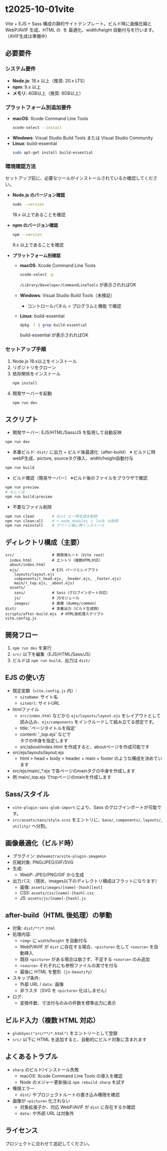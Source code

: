 # t2025-10-01vite

Vite + EJS + Sass 構成の静的サイトテンプレート。ビルド時に画像圧縮と WebP/AVIF 生成、HTML の <img> を <picture> 最適化、width/height 自動付与を行います。（AVIF生成は準備中）

## 必要要件

### システム要件
- **Node.js**: 18.x 以上（推奨: 20.x LTS）
- **npm**: 9.x 以上
- **メモリ**: 4GB以上（推奨: 8GB以上）

### プラットフォーム別追加要件
- **macOS**: Xcode Command Line Tools
  ```bash
  xcode-select --install
  ```
- **Windows**: Visual Studio Build Tools または Visual Studio Community
- **Linux**: build-essential
  ```bash
  sudo apt-get install build-essential
  ```

### 環境確認方法
セットアップ前に、必要なツールがインストールされているか確認してください。

- **Node.js のバージョン確認**
  ```bash
  node --version
  ```
  18.x 以上であることを確認

- **npm のバージョン確認**
  ```bash
  npm --version
  ```
  9.x 以上であることを確認

- **プラットフォーム別確認**
  - **macOS**: Xcode Command Line Tools
    ```bash
    xcode-select -p
    ```
    `/Library/Developer/CommandLineTools` が表示されればOK

  - **Windows**: Visual Studio Build Tools（未検証）
    - コントロールパネル > プログラムと機能 で確認

  - **Linux**: build-essential
    ```bash
    dpkg -l | grep build-essential
    ```
    build-essential が表示されればOK

### セットアップ手順
1. Node.js 18.x以上をインストール
2. リポジトリをクローン
3. 依存関係をインストール
   ```bash
   npm install
   ```
4. 開発サーバーを起動
   ```bash
   npm run dev
   ```


## スクリプト
- 開発サーバー: EJS/HTML/Sass/JS を監視して自動反映
```bash
npm run dev
```

- 本番ビルド: `dist/` に出力 + ビルド後最適化（after-build）
※ ビルドに時webP生成、picture, sourceタグ挿入、width/height自動付与
```bash
npm run build
```

- ビルド確認（簡易サーバー）
※ビルド後のファイルをブラウザで確認
```bash
npm run preview
# もしくは
npm run build:preview
```

- 不要なファイル削除
```bash
npm run clean        # dist と一時生成を削除
npm run clean:all    # + node_modules と lock も削除
npm run reinstall    # クリーン後に再インストール
```

## ディレクトリ構成（主要）
```
src/                 # 開発用ルート（Vite root）
  index.html         # エントリ（複数HTML対応）
  about/index.html
  ejs/               # EJS パーツとレイアウト
    layouts/layout.ejs
    components/(_head.ejs, _header.ejs, _footer.ejs)
    main/(_top.ejs, _about.ejs)
  assets/
    sass/            # Sass（グロブインポート対応）
    js/              # JSモジュール
    images/          # 画像（dummy/common）
dist/                # 本番出力（ビルド生成物）
scripts/after-build.mjs  # HTML後処理スクリプト
vite.config.js
```

## 開発フロー
1. `npm run dev` を実行
2. `src/` 以下を編集（EJS/HTML/Sass/JS）
3. ビルドは `npm run build`、出力は `dist/`

## EJS の使い方
- 既定変数（`vite.config.js` 内）:
  - `siteName`: サイト名
  - `siteUrl`: サイトURL
- htmlファイル
  - `src/index.html` などから `ejs/layouts/layout.ejs` をレイアウトとして読み込み、`ejs/components` をインクルードして組み立てる想定です。
  - title: 'ページタイトルを指定'
  - content: '_top.ejs' などで<main>タグの中身を指定します
  - src/about/index.html を作成すると、aboutページを作成可能です
- src/ejs/layouts/layout.ejs
  - html > head + body > header + main + footer のような構成を決めています
- src/ejs/main/_*.ejs で各ページのmainタグの中身を作成します
 - 例 main/_top.ejs でtopページのmainを作成します
## Sass/スタイル
- `vite-plugin-sass-glob-import` により、Sass のグロブインポートが可能です。
- `src/assets/sass/style.scss` をエントリに、`base/`, `components/`, `layouts/`, `utility/` へ分割。

## 画像最適化（ビルド時）
- プラグイン: `@vheemstra/vite-plugin-imagemin`
- 圧縮対象: PNG/JPEG/GIF/SVG
- 生成:
  - WebP: JPEG/PNG/GIF から生成
- 出力パス:（現状、images以下のディレクトリ構成はフラットになります）
  - 画像: `assets/images/[name]-[hash][ext]`
  - CSS: `assets/css/[name]-[hash].css`
  - JS: `assets/js/[name]-[hash].js`

## after-build（HTML 後処理）の挙動
- 対象: `dist/**/*.html`
- 処理内容:
  - `<img>` に `width`/`height` を自動付与
  - WebP/AVIF が `dist` に存在する場合、`<picture>` 化して `<source>` を自動挿入
  - 既存 `<picture>` がある場合は崩さず、不足する `<source>` のみ追加
  - `<source>` それぞれにも参照ファイルの実寸を付与
  - 最後に HTML を整形（`js-beautify`）
- スキップ条件:
  - 外部 URL / `data:` 画像
  - 非ラスタ（SVG を `<picture>` 化はしません）
- ログ:
  - 変換件数、寸法付与のみの件数を標準出力に表示

## ビルド入力（複数 HTML 対応）
- `globSync("src/**/*.html")` をエントリーとして登録
- `src/` 以下に HTML を追加すると、自動的にビルド対象に含まれます

## よくあるトラブル
- `sharp` のビルド/インストール失敗
  - macOS: Xcode Command Line Tools の導入を確認
  - Node のメジャー更新後は `npm rebuild sharp` を試す
- 権限エラー
  - `dist/` やプロジェクトルートの書き込み権限を確認
- 画像が `<picture>` 化されない
  - 対象拡張子か、対応 WebP/AVIF が `dist` に存在するか確認
  - `data:` や外部 URL は対象外

## ライセンス
プロジェクトに合わせて追記してください。


